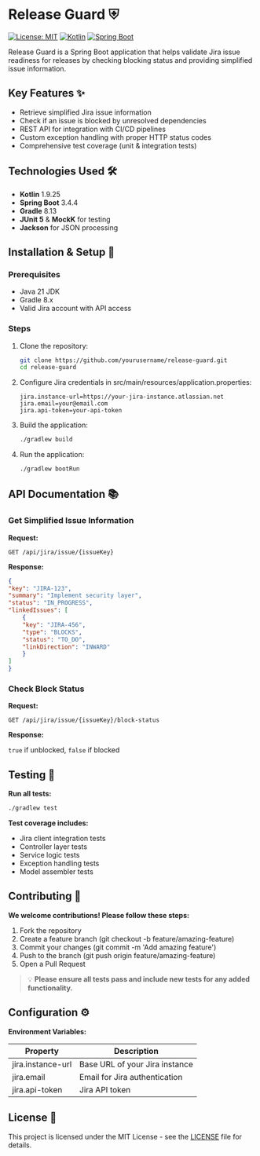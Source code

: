 # Release Guard ⛨

[![License: MIT](https://img.shields.io/badge/License-MIT-yellow.svg)](https://opensource.org/licenses/MIT)
[![Kotlin](https://img.shields.io/badge/Kotlin-1.9.25-blue.svg?logo=kotlin)](https://kotlinlang.org)
[![Spring Boot](https://img.shields.io/badge/Spring%20Boot-3.4.4-brightgreen.svg)](https://spring.io/projects/spring-boot)

Release Guard is a Spring Boot application that helps validate Jira issue readiness for releases by checking blocking status and providing simplified issue information.

## Key Features ✨

- Retrieve simplified Jira issue information
- Check if an issue is blocked by unresolved dependencies
- REST API for integration with CI/CD pipelines
- Custom exception handling with proper HTTP status codes
- Comprehensive test coverage (unit & integration tests)

## Technologies Used 🛠️

- **Kotlin** 1.9.25
- **Spring Boot** 3.4.4
- **Gradle** 8.13
- **JUnit 5** & **MockK** for testing
- **Jackson** for JSON processing

## Installation & Setup 🚀

### Prerequisites
- Java 21 JDK
- Gradle 8.x
- Valid Jira account with API access

### Steps
1. Clone the repository:
   ```bash
   git clone https://github.com/yourusername/release-guard.git
   cd release-guard
   ```

2. Configure Jira credentials in src/main/resources/application.properties:
    ```properties
    jira.instance-url=https://your-jira-instance.atlassian.net
    jira.email=your@email.com
    jira.api-token=your-api-token
    ```

3. Build the application:
    ```bash
    ./gradlew build
    ```

4. Run the application:
    ```bash
    ./gradlew bootRun
    ```

## API Documentation 📚
### Get Simplified Issue Information

**Request:**
```http
GET /api/jira/issue/{issueKey}
```

**Response:**

```json
{
"key": "JIRA-123",
"summary": "Implement security layer",
"status": "IN_PROGRESS",
"linkedIssues": [
    {
    "key": "JIRA-456",
    "type": "BLOCKS",
    "status": "TO_DO",
    "linkDirection": "INWARD"
    }
]
}
```

### Check Block Status

**Request:**

```http
GET /api/jira/issue/{issueKey}/block-status
```

**Response:**

`true` if unblocked, `false` if blocked

## Testing 🧪
**Run all tests:**

```bash
./gradlew test
```

**Test coverage includes:**
- Jira client integration tests
- Controller layer tests
- Service logic tests
- Exception handling tests
- Model assembler tests

## Contributing 🤝
**We welcome contributions! Please follow these steps:**
1. Fork the repository
2. Create a feature branch (git checkout -b feature/amazing-feature)
3. Commit your changes (git commit -m 'Add amazing feature')
4. Push to the branch (git push origin feature/amazing-feature)
5. Open a Pull Request

> 💡 **Please ensure all tests pass and include new tests for any added functionality.**

## Configuration ⚙️
**Environment Variables:**

Property | Description
------------|-----------
jira.instance-url | Base URL of your Jira instance
jira.email | Email for Jira authentication
jira.api-token | Jira API token

## License 📄
This project is licensed under the MIT License - see the [LICENSE](LICENSE) file for details.
